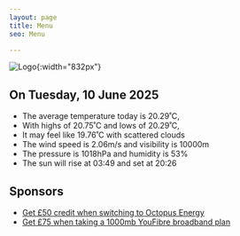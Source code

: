 ```yaml
---
layout: page
title: Menu
seo: Menu

---
```


![Logo](/images/logo.jpg){:width="832px"}

<!-- weather_marker starts -->
## On Tuesday, 10 June 2025

- The average temperature today is 20.29˚C,
- With highs of 20.75˚C and lows of 20.29˚C,
- It may feel like 19.76˚C with scattered clouds
- The wind speed is 2.06m/s and visibility is 10000m
- The pressure is 1018hPa and humidity is 53%
- The sun will rise at 03:49 and set at 20:26

<!-- weather_marker ends -->

## Sponsors

- [Get £50 credit when switching to Octopus Energy](https://bit.ly/3oD1nnS)
- [Get £75 when taking a 1000mb YouFibre broadband plan](https://aklam.io/91zWhU?)
